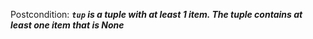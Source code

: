 Postcondition: ***`tup` is a tuple with at least 1 item. The tuple contains at least one item that is None***